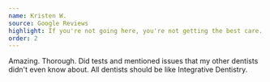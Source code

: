 ```yaml
---
name: Kristen W.
source: Google Reviews
highlight: If you're not going here, you're not getting the best care.
order: 2
---
```


Amazing. Thorough. Did tests and mentioned issues that my other dentists didn't even know about. All dentists should be like Integrative Dentistry.